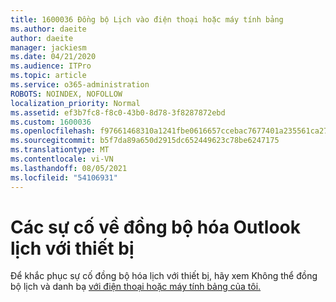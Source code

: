 ```yaml
---
title: 1600036 Đồng bộ Lịch vào điện thoại hoặc máy tính bảng
ms.author: daeite
author: daeite
manager: jackiesm
ms.date: 04/21/2020
ms.audience: ITPro
ms.topic: article
ms.service: o365-administration
ROBOTS: NOINDEX, NOFOLLOW
localization_priority: Normal
ms.assetid: ef3b7fc8-f8c0-43b0-8d78-3f8287872ebd
ms.custom: 1600036
ms.openlocfilehash: f97661468310a1241fbe0616657ccebac7677401a235561ca27020be6e27cbbb
ms.sourcegitcommit: b5f7da89a650d2915dc652449623c78be6247175
ms.translationtype: MT
ms.contentlocale: vi-VN
ms.lasthandoff: 08/05/2021
ms.locfileid: "54106931"
---
```

# <a name="issues-synchronizing-your-outlook-calendar-to-devices"></a>Các sự cố về đồng bộ hóa Outlook lịch với thiết bị

Để khắc phục sự cố đồng bộ hóa lịch với thiết bị, hãy xem Không thể đồng bộ lịch và danh bạ [với điện thoại hoặc máy tính bảng của tôi.](https://support.office.com/article/8479d764-b9f5-4fff-ba88-edd7c265df9f.aspx)
  

